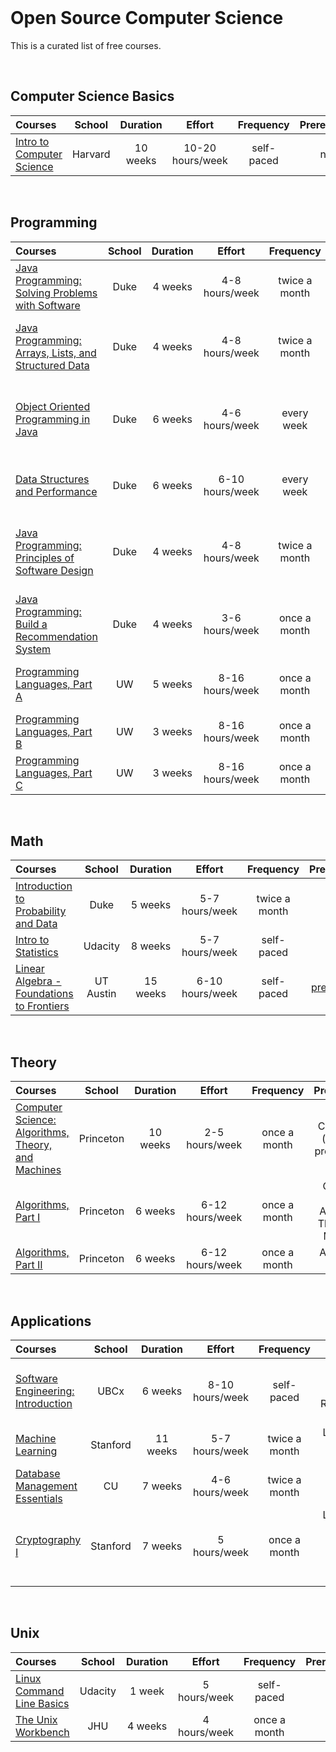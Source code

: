 <br>

# Open Source Computer Science

This is a curated list of free courses.

<br>

## Computer Science Basics

Courses | School | Duration | Effort | Frequency | Prerequisites
:-- | :--: | :--: | :--: | :--: | :--:
[Intro to Computer Science](https://www.edx.org/course/cs50s-introduction-computer-science-harvardx-cs50x) | Harvard | 10 weeks | 10-20 hours/week | self-paced | none

<br>

## Programming

Courses | School | Duration | Effort | Frequency | Prerequisites
:-- | :--: | :--: | :--: | :--: | :--:
[Java Programming: Solving Problems with Software](https://imp.i384100.net/GjkPGV)| Duke | 4 weeks | 4-8 hours/week | twice a month | none
[Java Programming: Arrays, Lists, and Structured Data](https://imp.i384100.net/15knRR)| Duke | 4 weeks | 4-8 hours/week | twice a month | Java Programming: Solving Problems with Software
[Object Oriented Programming in Java](https://imp.i384100.net/ZdznBq)| Duke | 6 weeks | 4-6 hours/week | every week | Java Programming: Arrays, Lists, and Structured Data
[Data Structures and Performance](https://imp.i384100.net/oevm0b)| Duke | 6 weeks | 6-10 hours/week | every week | Object Oriented Programming in Java
[Java Programming: Principles of Software Design](https://imp.i384100.net/zavZrO) | Duke | 4 weeks | 4-8 hours/week | twice a month | Java Programming: Arrays, Lists, and Structured Data
[Java Programming: Build a Recommendation System](https://imp.i384100.net/n1vro6) | Duke | 4 weeks | 3-6 hours/week | once a month | Java Programming: Principles of Software Design
[Programming Languages, Part A](https://www.coursera.org/learn/programming-languages) | UW | 5 weeks | 8-16 hours/week | once a month | Object Oriented Programming in Java
[Programming Languages, Part B](https://imp.i384100.net/2rebMz) | UW | 3 weeks | 8-16 hours/week | once a month | Programming Languages, Part A
[Programming Languages, Part C](https://imp.i384100.net/Ryogm9) | UW | 3 weeks | 8-16 hours/week | once a month | Programming Languages, Part B

<br>

## Math

Courses | School | Duration | Effort | Frequency | Prerequisites
:-- | :--: | :--: | :--: | :--: | :--:
[Introduction to Probability and Data](https://imp.i384100.net/9WZ4E0) | Duke | 5 weeks | 5-7 hours/week | twice a month | none
[Intro to Statistics ](https://imp.i115008.net/intro-to-statistics) | Udacity | 8 weeks | 5-7 hours/week | self-paced | none
[Linear Algebra - Foundations to Frontiers](https://www.edx.org/course/linear-algebra-foundations-to-frontiers) | UT Austin | 15 weeks | 6-10 hours/week | self-paced | [pre-calculus](https://www.edx.org/course/precalculus-asux-mat170x)

<br>

## Theory

Courses | School | Duration | Effort | Frequency | Prerequisites
:-- | :--: | :--: | :--: | :--: | :--:
[Computer Science: Algorithms, Theory, and Machines](https://imp.i384100.net/7mVROr) | Princeton | 10 weeks | 2-5 hours/week | once a month | Calculus 1A (all), basic programming
[Algorithms, Part I](https://imp.i384100.net/DVm9eo) | Princeton | 6 weeks | 6-12 hours/week | once a month | Computer Science: Algorithms, Theory, and Machines
[Algorithms, Part II](https://imp.i384100.net/jW4xyv) | Princeton | 6 weeks | 6-12 hours/week | once a month | Algorithms, Part I

<br>

## Applications

Courses | School | Duration | Effort | Frequency | Prerequisites
:-- | :--: | :--: | :--: | :--: | :--:
[Software Engineering: Introduction](https://www.edx.org/course/software-engineering-introduction-ubcx-softeng1x) | UBCx | 6 weeks | 8-10 hours/week | self-paced | Java Programming: Build a Recommendation System
[Machine Learning](https://imp.i384100.net/YgYEBJ) | Stanford | 11 weeks | 5-7 hours/week | twice a month | Linear Algebra - Foundations to Frontiers
[Database Management Essentials](https://imp.i384100.net/kjvDMn) | CU | 7 weeks | 4-6 hours/week | twice a month | basic programming & CS knowledge
[Cryptography I](https://imp.i384100.net/DVm9ej)| Stanford | 7 weeks | 5 hours/week | once a month | Linear Algebra - Foundations to Frontiers & Introduction to Probability and Data

<br>

## Unix

Courses | School | Duration | Effort | Frequency | Prerequisites
:-- | :--: | :--: | :--: | :--: | :--:
[Linux Command Line Basics](https://www.classcentral.com/course/udacity-linux-command-line-basics-4049) | Udacity | 1 week | 5 hours/week | self-paced | none
[The Unix Workbench](https://imp.i384100.net/QOXZ4P) | JHU | 4 weeks | 4 hours/week | once a month | none

